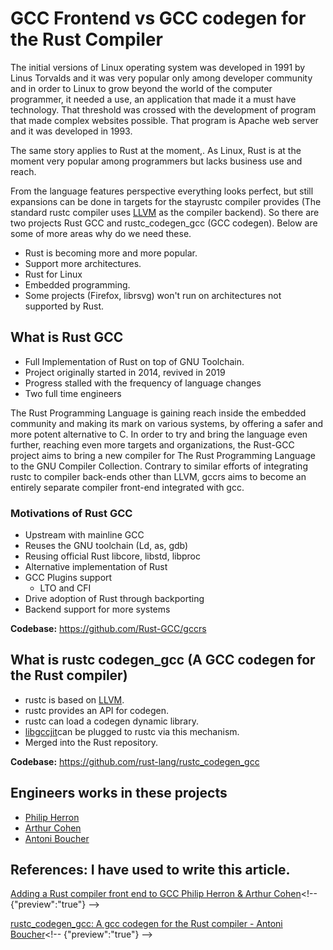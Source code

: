 # GCC Frontend vs GCC codegen for the Rust Compiler 

The initial versions of Linux operating system was developed in 1991 by Linus Torvalds and it was very popular only among developer community and in order to Linux to grow beyond the world of the computer programmer, it needed a use, an application that made it a must have technology. That threshold was crossed with the development of program that made complex websites possible. That program is Apache web server and it was developed in 1993.

The same story applies to Rust at the moment,. As Linux, Rust is at the moment very popular among programmers but lacks business use and reach.

From the language features perspective everything looks perfect, but still expansions can be done in targets for the stayrustc compiler provides (The standard rustc compiler uses [LLVM](https://github.com/llvm/llvm-project) as the compiler backend). So there are two projects Rust GCC and rustc_codegen_gcc (GCC codegen). Below are some of more areas why do we need these. 
* ﻿﻿Rust is becoming more and more popular.
* ﻿﻿Support more architectures.
* ﻿﻿Rust for Linux
* ﻿﻿Embedded programming.
* ﻿﻿Some projects (Firefox, librsvg) won't run on architectures not supported by Rust.

## What is Rust GCC
* ﻿﻿Full Implementation of Rust on top of GNU Toolchain. 
* Project originally started in 2014, revived in 2019
* ﻿﻿Progress stalled with the frequency of language changes
* Two full time engineers

The Rust Programming Language is gaining reach inside the embedded community and making its mark on various systems, by offering a safer and more potent alternative to C. In order to try and bring the language even further, reaching even more targets and organizations, the Rust-GCC project aims to bring a new compiler for The Rust Programming Language to the GNU Compiler Collection. Contrary to similar efforts of integrating rustc to compiler back-ends other than LLVM, gccrs aims to become an entirely separate compiler front-end integrated with gcc.

### Motivations of Rust GCC
* ﻿﻿Upstream with mainline GCC
* Reuses the GNU toolchain (Ld, as, gdb)
* Reusing official Rust libcore, libstd, libproc
* Alternative implementation of Rust
* GCC Plugins support
  * LTO and CFI
* Drive adoption of Rust through backporting
* Backend support for more systems

**Codebase:** https://github.com/Rust-GCC/gccrs

## What is rustc codegen_gcc (A GCC codegen for the Rust compiler)
* ﻿﻿rustc is based on [LLVM](https://github.com/llvm/llvm-project).
* rustc provides an API for codegen.
* rustc can load a codegen dynamic library.
* [libgccjit](https://gcc.gnu.org/onlinedocs/jit/)can be plugged to rustc via this mechanism.
* Merged into the Rust repository.

**Codebase:** https://github.com/rust-lang/rustc_codegen_gcc

## Engineers works in these projects
* [Philip Herron](https://github.com/philberty)
* [Arthur Cohen](https://github.com/CohenArthur)
* [Antoni Boucher](https://github.com/antoyo)

## References: I have used to write this article.
[Adding a Rust compiler front end to GCC Philip Herron & Arthur Cohen](https://youtu.be/R8Pr21nlhig?si=E9_Jit_g6E1g3J9U "https://youtu.be/R8Pr21nlhig?si=E9_Jit_g6E1g3J9U")<!-- {"preview":"true"} -->

[rustc_codegen_gcc: A gcc codegen for the Rust compiler - Antoni Boucher](https://youtu.be/oLG-uijW1X0?si=9_DJaJrJwEI1T0Yc "https://youtu.be/oLG-uijW1X0?si=9_DJaJrJwEI1T0Yc")<!-- {"preview":"true"} -->

